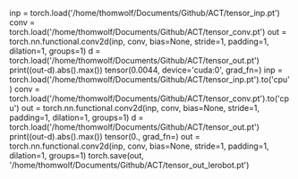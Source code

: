 inp = torch.load('/home/thomwolf/Documents/Github/ACT/tensor_inp.pt')
conv = torch.load('/home/thomwolf/Documents/Github/ACT/tensor_conv.pt')
out = torch.nn.functional.conv2d(inp, conv, bias=None, stride=1, padding=1, dilation=1, groups=1)
d = torch.load('/home/thomwolf/Documents/Github/ACT/tensor_out.pt')
print((out-d).abs().max())
tensor(0.0044, device='cuda:0', grad_fn=<MaxBackward1>)
inp = torch.load('/home/thomwolf/Documents/Github/ACT/tensor_inp.pt').to('cpu')
conv = torch.load('/home/thomwolf/Documents/Github/ACT/tensor_conv.pt').to('cpu')
out = torch.nn.functional.conv2d(inp, conv, bias=None, stride=1, padding=1, dilation=1, groups=1)
d = torch.load('/home/thomwolf/Documents/Github/ACT/tensor_out.pt')
print((out-d).abs().max())
tensor(0., grad_fn=<MaxBackward1>)
out = torch.nn.functional.conv2d(inp, conv, bias=None, stride=1, padding=1, dilation=1, groups=1)
torch.save(out, '/home/thomwolf/Documents/Github/ACT/tensor_out_lerobot.pt')
